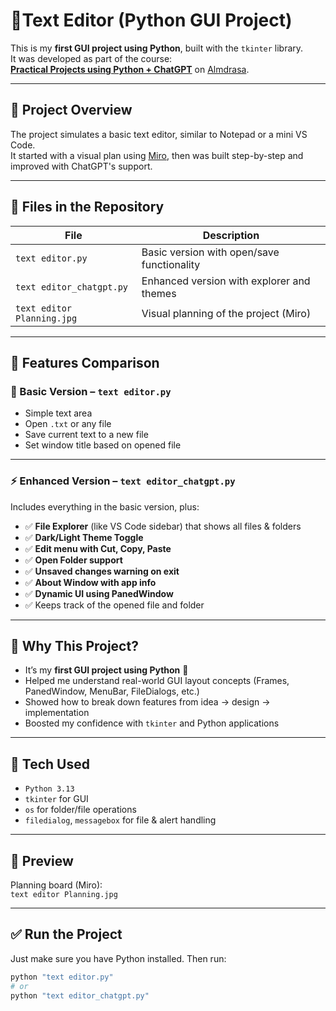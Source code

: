 # 📝Text Editor (Python GUI Project)

This is my **first GUI project using Python**, built with the `tkinter` library.  
It was developed as part of the course:  
**[Practical Projects using Python + ChatGPT](https://almdrasa.com/tracks/programming-foundations/courses/python-projects/)** on [Almdrasa](https://almdrasa.com).

---

## 🧠 Project Overview

The project simulates a basic text editor, similar to Notepad or a mini VS Code.  
It started with a visual plan using [Miro](https://miro.com), then was built step-by-step and improved with ChatGPT's support.

---

## 📂 Files in the Repository

| File                     | Description                                 |
|--------------------------|---------------------------------------------|
| `text editor.py`         | Basic version with open/save functionality |
| `text editor_chatgpt.py` | Enhanced version with explorer and themes   |
| `text editor Planning.jpg` | Visual planning of the project (Miro)     |

---

## 🚀 Features Comparison

### 🔹 Basic Version – `text editor.py`

- Simple text area
- Open `.txt` or any file
- Save current text to a new file
- Set window title based on opened file

---

### ⚡ Enhanced Version – `text editor_chatgpt.py`

Includes everything in the basic version, plus:

- ✅ **File Explorer** (like VS Code sidebar) that shows all files & folders
- ✅ **Dark/Light Theme Toggle**
- ✅ **Edit menu with Cut, Copy, Paste**
- ✅ **Open Folder support**
- ✅ **Unsaved changes warning on exit**
- ✅ **About Window with app info**
- ✅ **Dynamic UI using PanedWindow**
- ✅ Keeps track of the opened file and folder

---

## 🎯 Why This Project?

- It’s my **first GUI project using Python** 🐍
- Helped me understand real-world GUI layout concepts (Frames, PanedWindow, MenuBar, FileDialogs, etc.)
- Showed how to break down features from idea → design → implementation
- Boosted my confidence with `tkinter` and Python applications

---

## 🧰 Tech Used

- `Python 3.13`
- `tkinter` for GUI
- `os` for folder/file operations
- `filedialog`, `messagebox` for file & alert handling

---

## 📸 Preview

Planning board (Miro):  
`text editor Planning.jpg`

---

## ✅ Run the Project

Just make sure you have Python installed. Then run:

```bash
python "text editor.py"
# or
python "text editor_chatgpt.py"